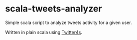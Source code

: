 # scala-tweets-analyzer
Simple scala script to analyze tweets activity for a given user.

Written in plain scala using [Twitter4s](https://github.com/DanielaSfregola/twitter4s).